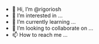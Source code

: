 - 👋 Hi, I’m @rigoriosh
- 👀 I’m interested in ...
- 🌱 I’m currently learning ...
- 💞️ I’m looking to collaborate on ...
- 📫 How to reach me ...

<!---
rigoriosh/rigoriosh is a ✨ special ✨ repository because its `README.md` (this file) appears on your GitHub profile.
You can click the Preview link to take a look at your changes.
--->
